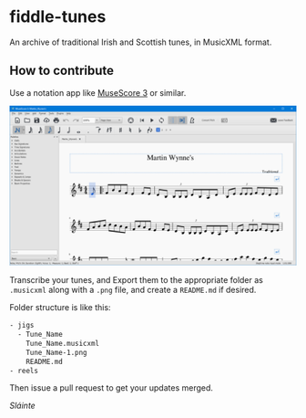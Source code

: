 # fiddle-tunes
An archive of traditional Irish and Scottish tunes, in MusicXML format.

## How to contribute
Use a notation app like [MuseScore 3](https://musescore.org) or similar.

![Muse Score](README_images/musescore.png)

Transcribe your tunes, and Export them to the appropriate folder as `.musicxml` along with a `.png` file, and create a `README.md` if desired.

Folder structure is like this:

```
- jigs
  - Tune_Name
    Tune_Name.musicxml
    Tune_Name-1.png
    README.md
- reels
```

Then issue a pull request to get your updates merged.

_Sláinte_
